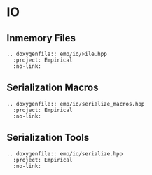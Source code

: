 # IO

## Inmemory Files

```{eval-rst}
.. doxygenfile:: emp/io/File.hpp
  :project: Empirical
  :no-link:   
```

## Serialization Macros

```{eval-rst}
.. doxygenfile:: emp/io/serialize_macros.hpp
  :project: Empirical
  :no-link:   
```

## Serialization Tools

```{eval-rst}
.. doxygenfile:: emp/io/serialize.hpp
  :project: Empirical
  :no-link:   
```
